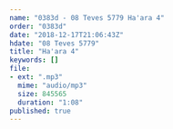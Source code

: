 ```yaml
---
name: "0383d - 08 Teves 5779 Ha'ara 4"
order: "0383d"
date: "2018-12-17T21:06:43Z"
hdate: "08 Teves 5779"
title: "Ha'ara 4"
keywords: []
file:
- ext: ".mp3"
  mime: "audio/mp3"
  size: 845565
  duration: "1:08"
published: true
---
```

